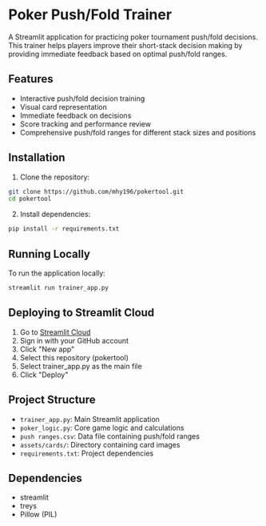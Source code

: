 # Poker Push/Fold Trainer

A Streamlit application for practicing poker tournament push/fold decisions. This trainer helps players improve their short-stack decision making by providing immediate feedback based on optimal push/fold ranges.

## Features

- Interactive push/fold decision training
- Visual card representation
- Immediate feedback on decisions
- Score tracking and performance review
- Comprehensive push/fold ranges for different stack sizes and positions

## Installation

1. Clone the repository:
```bash
git clone https://github.com/mhy196/pokertool.git
cd pokertool
```

2. Install dependencies:
```bash
pip install -r requirements.txt
```

## Running Locally

To run the application locally:
```bash
streamlit run trainer_app.py
```

## Deploying to Streamlit Cloud

1. Go to [Streamlit Cloud](https://streamlit.io/cloud)
2. Sign in with your GitHub account
3. Click "New app"
4. Select this repository (pokertool)
5. Select trainer_app.py as the main file
6. Click "Deploy"

## Project Structure

- `trainer_app.py`: Main Streamlit application
- `poker_logic.py`: Core game logic and calculations
- `push ranges.csv`: Data file containing push/fold ranges
- `assets/cards/`: Directory containing card images
- `requirements.txt`: Project dependencies

## Dependencies

- streamlit
- treys
- Pillow (PIL)
